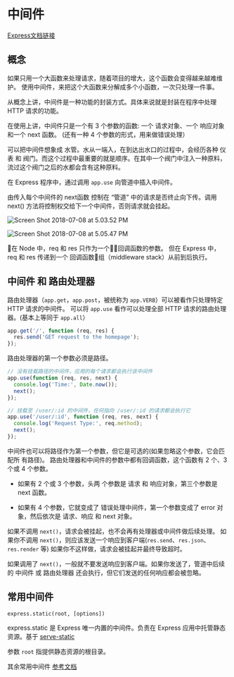 # 中间件

[Express文档链接](http://www.expressjs.com.cn/guide/using-middleware.html)

## 概念

如果只用一个大函数来处理请求，随着项目的增大，这个函数会变得越来越难维护。
使用中间件，来把这个大函数来分解成多个小函数，一次只处理一件事。

从概念上讲，中间件是一种功能的封装方式。具体来说就是封装在程序中处理 HTTP 请求的功能。

在使用上讲，中间件只是一个有 3 个参数的函数: 一个 请求对象、一个 响应对象 和一个 next 函数。
(还有一种 4 个参数的形式，用来做错误处理）

可以把中间件想象成 水管。水从一端入，在到达出水口的过程中，会经历各种 仪表 和 阀门。而这个过程中最重要的就是顺序。在其中一个阀门中注入一种原料，流过这个阀门之后的水都会含有这种原料。

在 Express 程序中，通过调用 `app.use` 向管道中插入中间件。

由传入每个中间件的 next函数 控制在 “管道” 中的请求是否终止向下传。调用 next() 方法将控制权交给下一个中间件，否则请求就会挂起。

![Screen Shot 2018-07-08 at 5.03.52 PM](https://i.imgur.com/MVC9SgG.png)


![Screen Shot 2018-07-08 at 5.05.47 PM](https://i.imgur.com/Uba2gsE.png)

在 Node 中，req 和 res 只作为一个回调函数的参数。
但在 Express 中，req 和 res 传递到一个 回调函数组（middleware stack）从前到后执行。


## 中间件 和 路由处理器

路由处理器（`app.get`，`app.post`，被统称为 `app.VERB`）可以被看作只处理特定 HTTP 请求的中间件。
可以将 `app.use` 看作可以处理全部 HTTP 请求的路由处理器。(基本上等同于 `app.all`）

``` js
app.get('/', function (req, res) {
  res.send('GET request to the homepage');
});
```

路由处理器的第一个参数必须是路径。

``` js
// 没有挂载路径的中间件，应用的每个请求都会执行该中间件
app.use(function (req, res, next) {
  console.log('Time:', Date.now());
  next();
});

// 挂载至 /user/:id 的中间件，任何指向 /user/:id 的请求都会执行它
app.use('/user/:id', function (req, res, next) {
  console.log('Request Type:', req.method);
  next();
});
```

中间件也可以将路径作为第一个参数，但它是可选的(如果忽略这个参数，它会匹配所 有路径)。
路由处理器和中间件的参数中都有回调函数，这个函数有 2 个、3 个或 4 个参数。

* 如果有 2 个或 3 个参数，头两 个参数是 请求 和 响应对象，第三个参数是 next 函数。

* 如果有 4 个参数，它就变成了 错误处理中间件，第一个参数变成了 error 对象，然后依次是 请求、响应 和 next 对象。

如果不调用 `next()`，请求会被挂起，也不会再有处理器或中间件做后续处理。
如果你不调用 `next()`，则应该发送一个响应到客户端(`res.send`、`res.json`、`res.render` 等)
如果你不这样做，请求会被挂起并最终导致超时。

如果调用了 `next()`，一般就不要发送响应到客户端。如果你发送了，管道中后续的 中间件 或 路由处理器 还会执行，但它们发送的任何响应都会被忽略。

## 常用中间件

`express.static(root, [options])`

express.static 是 Express 唯一内置的中间件。负责在 Express 应用中托管静态资源。基于 [serve-static](https://github.com/expressjs/serve-static)

参数 `root` 指提供静态资源的根目录。

其余常用中间件 [参考文档](http://www.expressjs.com.cn/resources/middleware.html)

